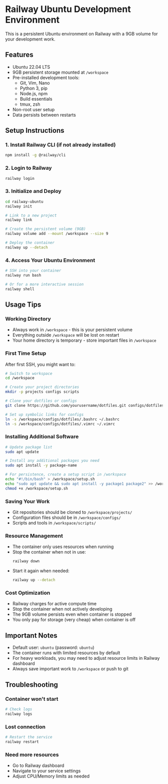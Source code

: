 # Railway Ubuntu Development Environment

This is a persistent Ubuntu environment on Railway with a 9GB volume for your development work.

## Features
- Ubuntu 22.04 LTS
- 9GB persistent storage mounted at `/workspace`
- Pre-installed development tools:
  - Git, Vim, Nano
  - Python 3, pip
  - Node.js, npm
  - Build essentials
  - tmux, zsh
- Non-root user setup
- Data persists between restarts

## Setup Instructions

### 1. Install Railway CLI (if not already installed)
```bash
npm install -g @railway/cli
```

### 2. Login to Railway
```bash
railway login
```

### 3. Initialize and Deploy
```bash
cd railway-ubuntu
railway init

# Link to a new project
railway link

# Create the persistent volume (9GB)
railway volume add --mount /workspace --size 9

# Deploy the container
railway up --detach
```

### 4. Access Your Ubuntu Environment
```bash
# SSH into your container
railway run bash

# Or for a more interactive session
railway shell
```

## Usage Tips

### Working Directory
- Always work in `/workspace` - this is your persistent volume
- Everything outside `/workspace` will be lost on restart
- Your home directory is temporary - store important files in `/workspace`

### First Time Setup
After first SSH, you might want to:
```bash
# Switch to workspace
cd /workspace

# Create your project directories
mkdir -p projects configs scripts

# Clone your dotfiles or configs
git clone https://github.com/yourusername/dotfiles.git configs/dotfiles

# Set up symbolic links for configs
ln -s /workspace/configs/dotfiles/.bashrc ~/.bashrc
ln -s /workspace/configs/dotfiles/.vimrc ~/.vimrc
```

### Installing Additional Software
```bash
# Update package list
sudo apt update

# Install any additional packages you need
sudo apt install -y package-name

# For persistence, create a setup script in /workspace
echo "#!/bin/bash" > /workspace/setup.sh
echo "sudo apt update && sudo apt install -y package1 package2" >> /workspace/setup.sh
chmod +x /workspace/setup.sh
```

### Saving Your Work
- Git repositories should be cloned to `/workspace/projects/`
- Configuration files should be in `/workspace/configs/`
- Scripts and tools in `/workspace/scripts/`

### Resource Management
- The container only uses resources when running
- Stop the container when not in use:
  ```bash
  railway down
  ```
- Start it again when needed:
  ```bash
  railway up --detach
  ```

### Cost Optimization
- Railway charges for active compute time
- Stop the container when not actively developing
- The 9GB volume persists even when container is stopped
- You only pay for storage (very cheap) when container is off

## Important Notes
- Default user: `ubuntu` (password: `ubuntu`)
- The container runs with limited resources by default
- For heavy workloads, you may need to adjust resource limits in Railway dashboard
- Always save important work to `/workspace` or push to git

## Troubleshooting

### Container won't start
```bash
# Check logs
railway logs
```

### Lost connection
```bash
# Restart the service
railway restart
```

### Need more resources
- Go to Railway dashboard
- Navigate to your service settings
- Adjust CPU/Memory limits as needed